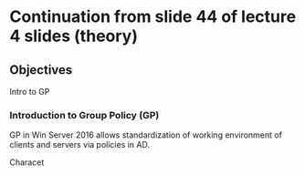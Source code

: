 # Continuation from slide 44 of lecture 4 slides (theory)  

## Objectives
Intro to GP  

### Introduction to Group Policy  (GP)  

GP in Win Server 2016 allows standardization of working environment of clients and servers via policies in AD.

Characet